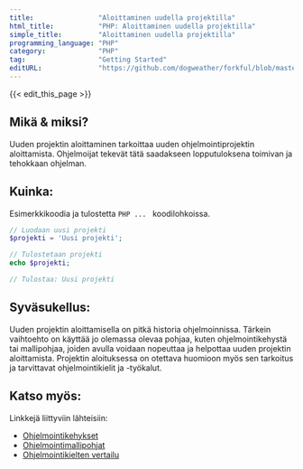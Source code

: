 ```yaml
---
title:                "Aloittaminen uudella projektilla"
html_title:           "PHP: Aloittaminen uudella projektilla"
simple_title:         "Aloittaminen uudella projektilla"
programming_language: "PHP"
category:             "PHP"
tag:                  "Getting Started"
editURL:              "https://github.com/dogweather/forkful/blob/master/content/fi/php/starting-a-new-project.md"
---
```


{{< edit_this_page >}}

## Mikä & miksi?
Uuden projektin aloittaminen tarkoittaa uuden ohjelmointiprojektin aloittamista. Ohjelmoijat tekevät tätä saadakseen lopputuloksena toimivan ja tehokkaan ohjelman.

## Kuinka: 
Esimerkkikoodia ja tulostetta ```PHP ... ``` koodilohkoissa.
```PHP
// Luodaan uusi projekti
$projekti = 'Uusi projekti';

// Tulostetaan projekti
echo $projekti;

// Tulostaa: Uusi projekti
```

## Syväsukellus:
Uuden projektin aloittamisella on pitkä historia ohjelmoinnissa. Tärkein vaihtoehto on käyttää jo olemassa olevaa pohjaa, kuten ohjelmointikehystä tai mallipohjaa, joiden avulla voidaan nopeuttaa ja helpottaa uuden projektin aloittamista. Projektin aloituksessa on otettava huomioon myös sen tarkoitus ja tarvittavat ohjelmointikielit ja -työkalut.

## Katso myös:
Linkkejä liittyviin lähteisiin:
- [Ohjelmointikehykset](https://fi.wikipedia.org/wiki/Ohjelmointikehys)
- [Ohjelmointimallipohjat](https://fi.wikipedia.org/wiki/Mallipohja)
- [Ohjelmointikielten vertailu](https://www.codingdojo.com/blog/9-most-in-demand-programming-languages-of-2019/)